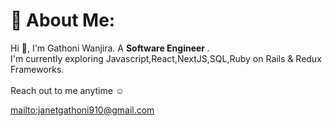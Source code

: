 # 💫 About Me:
Hi 👋, I'm Gathoni Wanjira. A <b>Software Engineer </b>.
<br>I'm currently exploring Javascript,React,NextJS,SQL,Ruby on Rails & Redux Frameworks.
<br><br>
Reach out to me anytime ☺️

<mailto:janetgathoni910@gmail.com>

